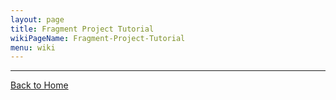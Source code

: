 ```yaml
---
layout: page
title: Fragment Project Tutorial
wikiPageName: Fragment-Project-Tutorial
menu: wiki
---
```


***
[Back to Home]({{site.baseurl}}/eclipse.tutorial/wiki/)
